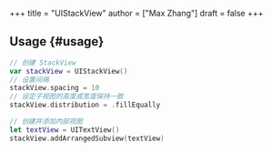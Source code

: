 +++
title = "UIStackView"
author = ["Max Zhang"]
draft = false
+++

## Usage {#usage}

```swift
// 创建 StackView
var stackView = UIStackView()
// 设置间隔
stackView.spacing = 10
// 设定子视图的高度或宽度保持一致
stackView.distribution = .fillEqually

// 创建并添加内部视图
let textView = UITextView()
stackView.addArrangedSubview(textView)
```
